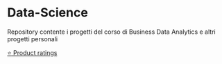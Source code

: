 # Data-Science
Repository contente i progetti del corso di Business Data Analytics e altri progetti personali

[:star: Product ratings](https://github.com/AleCava01/Data-Science/blob/4075589e93d6502fedc77e67ccc14c96416e9828/Pages/Product_ratings.md)

